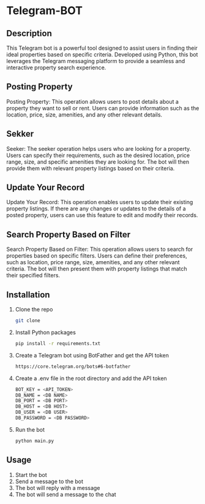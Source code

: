 # Telegram-BOT

## Description
This Telegram bot is a powerful tool designed to assist users in finding their ideal properties based on specific criteria. Developed using Python, this bot leverages the Telegram messaging platform to provide a seamless and interactive property search experience.
## Posting Property
Posting Property: This operation allows users to post details about a property they want to sell or rent. Users can provide information such as the location, price, size, amenities, and any other relevant details.

## Sekker
Seeker: The seeker operation helps users who are looking for a property. Users can specify their requirements, such as the desired location, price range, size, and specific amenities they are looking for. The bot will then provide them with relevant property listings based on their criteria.

## Update Your Record
Update Your Record: This operation enables users to update their existing property listings. If there are any changes or updates to the details of a posted property, users can use this feature to edit and modify their records.

## Search Property Based on Filter
Search Property Based on Filter: This operation allows users to search for properties based on specific filters. Users can define their preferences, such as location, price range, size, amenities, and any other relevant criteria. The bot will then present them with property listings that match their specified filters.


## Installation
1. Clone the repo
   ```sh
   git clone
    ```

2. Install Python packages
    ```sh
    pip install -r requirements.txt
    ```

3. Create a Telegram bot using BotFather and get the API token
    ```sh
    https://core.telegram.org/bots#6-botfather
    ```
4. Create a .env file in the root directory and add the API token
    ```sh
    BOT_KEY = <API_TOKEN>
    DB_NAME = <DB NAME>
    DB_PORT = <DB PORT>
    DB_HOST = <DB HOST>
    DB_USER = <DB USER>
    DB_PASSWORD = <DB PASSWORD>
    ```
5. Run the bot
    ```sh
    python main.py
    ```
## Usage
1. Start the bot
2. Send a message to the bot
3. The bot will reply with a message
4. The bot will send a message to the chat

